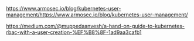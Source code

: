 
https://www.armosec.io/blog/kubernetes-user-management/https://www.armosec.io/blog/kubernetes-user-management/

https://medium.com/@muppedaanvesh/a-hand-on-guide-to-kubernetes-rbac-with-a-user-creation-%EF%B8%8F-1ad9aa3cafb1
